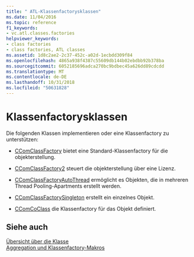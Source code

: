 ```yaml
---
title: " ATL-Klassenfactorysklassen"
ms.date: 11/04/2016
ms.topic: reference
f1_keywords:
- vc.atl.classes.factories
helpviewer_keywords:
- class factories
- class factories, ATL classes
ms.assetid: 1d8c2ae2-2c37-452c-a02d-1ecbdd309f84
ms.openlocfilehash: 4865a938f4387c55609db144b02ebdbb92b378ba
ms.sourcegitcommit: 6052185696adca270bc9bdbec45a626dd89cdcdd
ms.translationtype: MT
ms.contentlocale: de-DE
ms.lasthandoff: 10/31/2018
ms.locfileid: "50631828"
---
```

# <a name="class-factories-classes"></a>Klassenfactorysklassen

Die folgenden Klassen implementieren oder eine Klassenfactory zu unterstützen:

- [CComClassFactory](../atl/reference/ccomclassfactory-class.md) bietet eine Standard-Klassenfactory für die objekterstellung.

- [CComClassFactory2](../atl/reference/ccomclassfactory2-class.md) steuert die objekterstellung über eine Lizenz.

- [CComClassFactoryAutoThread](../atl/reference/ccomclassfactoryautothread-class.md) ermöglicht es Objekten, die in mehreren Thread Pooling-Apartments erstellt werden.

- [CComClassFactorySingleton](../atl/reference/ccomclassfactorysingleton-class.md) erstellt ein einzelnes Objekt.

- [CComCoClass](../atl/reference/ccomcoclass-class.md) die Klassenfactory für das Objekt definiert.

## <a name="see-also"></a>Siehe auch

[Übersicht über die Klasse](../atl/atl-class-overview.md)<br/>
[Aggregation und Klassenfactory-Makros](../atl/reference/aggregation-and-class-factory-macros.md)

